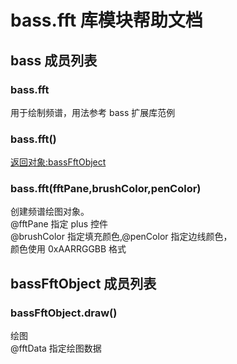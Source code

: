 # bass.fft 库模块帮助文档

<a id="bass"></a>
## bass 成员列表


<a id="bass.fft"></a>
### bass.fft 
 用于绘制频谱，用法参考 bass 扩展库范例

<a id="bass.fft"></a>
### bass.fft() 
 [返回对象:bassFftObject](#bassFftObject)

<a id="bass.fft"></a>
### bass.fft(fftPane,brushColor,penColor) 
 创建频谱绘图对象。  
@fftPane 指定 plus 控件  
@brushColor 指定填充颜色,@penColor 指定边线颜色，  
颜色使用 0xAARRGGBB 格式

<a id="bassFftObject"></a>
## bassFftObject 成员列表


<a id="bassFftObject.draw"></a>
### bassFftObject.draw() 
 绘图  
@fftData 指定绘图数据
